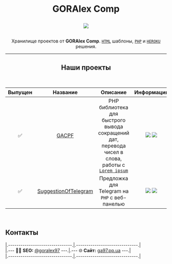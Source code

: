 <div align="center">
  <h1><p>GORAlex Comp</p></h1>

  <img hight="100" src="https://avatars.githubusercontent.com/u/27326698?s=100&v=4">
  <br/><br/>

  <p>Хранилище проектов от <b>GORAlex Comp</b>. <a Href="https://github.com/orgs/GORAlexComp/repositories?language=html&type=public"><code>HTML</code></a> шаблоны, <a href="https://github.com/orgs/GORAlexComp/repositories?language=php&type=public"><code>PHP</code></a> и <a href="https://heroku.com/"><code>HEROKU</code></a> решения.</p>
</div>

---

<div align="center">
  <h2>Наши проекты</h2>
  <br/>
</div>

| Выпущен | Название | Описание | Информация |
|:----------:|:--------:|:--------:|:----------:|
| ✅ |  [GACPF](https://github.com/goralexcomp/gacpf) | PHP библиотека для быстрого вывода сокращений дат, перевода чисел в слова, работы с [`Lorem ipsum`](https://lipsum.com/) | ![](https://img.shields.io/github/release/goralexcomp/gacpf.md.svg) ![](https://img.shields.io/github/issues/goralexcomp/gacpf.md.svg) |
| ✅ | [SuggestionOfTelegram](https://github.com/goralexcomp/sotelegram) | Предложка для Telegram на `PHP` с веб-панелью | ![](https://img.shields.io/github/release/goralexcomp/sotelegram.md.svg) ![](https://img.shields.io/github/issues/goralexcomp/sotelegram.md.svg) |

<br/>

## Контакты

|.-------------------------------.|.------------------------------.|
<br/>
|.--- :man_technologist: **SEO:** [@goralex97](https://github.com/goralex97) ---.|.--- :globe_with_meridians: **Сайт:** [ga97.pp.ua](https://ga97.pp.ua) ---.|
<br/>
|.-------------------------------.|.------------------------------.|
